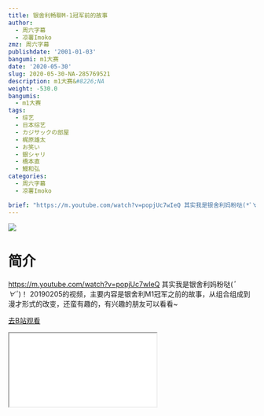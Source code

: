 ```yaml
---
title: 银舍利畅聊M-1冠军前的故事
author:
  - 周六字幕
  - 凉薯Imoko
zmz: 周六字幕
publishdate: '2001-01-03'
bangumi: m1大赛
date: '2020-05-30'
slug: 2020-05-30-NA-285769521
description: m1大赛&#8226;NA
weight: -530.0
bangumis:
  - m1大赛
tags:
  - 综艺
  - 日本综艺
  - カジサックの部屋
  - 梶原雄太
  - お笑い
  - 銀シャリ
  - 橋本直
  - 鰻和弘
categories:
  - 周六字幕
  - 凉薯Imoko

brief: "https://m.youtube.com/watch?v=popjUc7wIeQ 其实我是银舍利妈粉哒(*ﾟ∀ﾟ*)！ 20190205的视频，主要内容是银舍利M1冠军之前的故事，从组合组成到漫才形式的改变，还蛮有趣的，有兴趣的朋友可以看看~"
---
```

![](https://raw.githubusercontent.com/tcgriffith/owaraisite/master/static/tmpimg/1851fa31ee78bc62c61a4b39acdc770aeccd0ee8.jpg.480.jpg)
# 简介  
https://m.youtube.com/watch?v=popjUc7wIeQ
其实我是银舍利妈粉哒(*ﾟ∀ﾟ*)！ 
20190205的视频，主要内容是银舍利M1冠军之前的故事，从组合组成到漫才形式的改变，还蛮有趣的，有兴趣的朋友可以看看~  

[去B站观看](https://www.bilibili.com/video/av285769521/)
<div class ="resp-container"><iframe class="testiframe" src="//player.bilibili.com/player.html?aid=285769521"", scrolling="no", allowfullscreen="true" > </iframe></div> 
